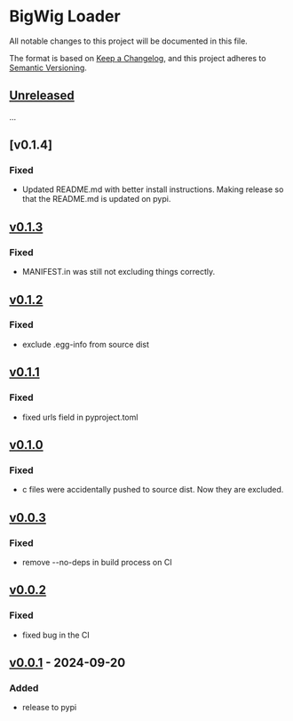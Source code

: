 # BigWig Loader

All notable changes to this project will be documented in this file.

The format is based on [Keep a Changelog](https://keepachangelog.com/en/1.0.0/),
and this project adheres to [Semantic Versioning](https://semver.org/spec/v2.0.0.html).


## [Unreleased]
...

## [v0.1.4]
### Fixed
- Updated README.md with better install instructions. Making release so
  that the README.md is updated on pypi.

## [v0.1.3]
### Fixed
- MANIFEST.in was still not excluding things correctly.

## [v0.1.2]
### Fixed
- exclude .egg-info from source dist

## [v0.1.1]
### Fixed
- fixed urls field in pyproject.toml

## [v0.1.0]
### Fixed
- c files were accidentally pushed to source dist. Now
  they are excluded.

## [v0.0.3]
### Fixed
- remove --no-deps in build process on CI

## [v0.0.2]
### Fixed
- fixed bug in the CI

## [v0.0.1] - 2024-09-20
### Added
- release to pypi

[Unreleased]: https://github.com/pfizer-opensource/bigwig-loader/compare/v0.1.4...HEAD
[v0.1.3]: https://github.com/pfizer-opensource/bigwig-loader/compare/v0.1.4...v0.1.4
[v0.1.3]: https://github.com/pfizer-opensource/bigwig-loader/compare/v0.1.2...v0.1.3
[v0.1.2]: https://github.com/pfizer-opensource/bigwig-loader/compare/v0.1.1...v0.1.2
[v0.1.1]: https://github.com/pfizer-opensource/bigwig-loader/compare/v0.1.0...v0.1.1
[v0.1.0]: https://github.com/pfizer-opensource/bigwig-loader/compare/v0.0.3...v0.1.0
[v0.0.3]: https://github.com/pfizer-opensource/bigwig-loader/compare/v0.0.2...v0.0.3
[v0.0.2]: https://github.com/pfizer-opensource/bigwig-loader/compare/v0.0.1...v0.0.2
[v0.0.1]: https://github.com/pfizer-opensource/bigwig-loader/tree/v0.0.1
